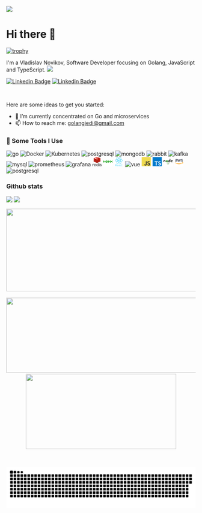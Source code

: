![](https://github.com/halfrost/halfrost/blob/master/icons/header_.png)

# Hi there 👋

[![trophy](https://github-profile-trophy.vercel.app/?username=go-jedi&title=Stars,Followers,Commits,Repositories,MultipleLang,PullRequest&theme=onedark)](https://github.com/ryo-ma/github-profile-trophy)

I'm a Vladislav Novikov, Software Developer focusing on Golang, JavaScript and TypeScript. <img src="https://media.giphy.com/media/VgCDAzcKvsR6OM0uWg/giphy.gif" width="50"> 
<br />

[![Linkedin Badge](https://img.shields.io/badge/-Linkedin-blue?style=plastic&logo=Linkedin&logoColor=white&link=https://www.linkedin.com/in/alexander-bryksin)](https://www.linkedin.com/in/vladislav-novikov-03510920b)
[![Linkedin Badge](https://img.shields.io/badge/-Telegram-blue?style=plastic&logo=telegram&logoColor=white&link=https://t.me/AlexanderBryksin)](https://t.me/gojedi)

<br />


Here are some ideas to get you started:


<!-- - 🔭 I’m currently working in [Luxoft](https://www.luxoft.com/) -->
- 🌱 I’m currently concentrated on Go and microservices
- 📫 How to reach me: golangjedi@gmail.com

<h3>🚀 Some Tools I Use</h3>
<p align="left">
<img src="https://cdn.svgporn.com/logos/go.svg" alt="go" width="25" height="25" />
<img src="https://cdn.svgporn.com/logos/docker-icon.svg" alt="Docker" width="25" height="25" />
<img src="https://www.vectorlogo.zone/logos/kubernetes/kubernetes-icon.svg" alt="Kubernetes" width="25" height="25" />
<img src="https://cdn.svgporn.com/logos/postgresql.svg" alt="postgresql" width="25" height="25" />
<img src="https://cdn.svgporn.com/logos/mongodb.svg" alt="mongodb" width="25" height="25" />
<img src="https://cdn.svgporn.com/logos/rabbitmq-icon.svg" alt="rabbit" width="25" height="25" />
<img src="https://cdn.svgporn.com/logos/kafka-icon.svg" alt="kafka" width="25" height="25" />
<img src="https://cdn.svgporn.com/logos/mysql.svg" alt="mysql" width="25" height="25" />
<img src="https://cdn.svgporn.com/logos/prometheus.svg" alt="prometheus" width="25" height="25" />
<img src="https://cdn.svgporn.com/logos/grafana.svg" alt="grafana" width="25" height="25" />
<img src="https://raw.githubusercontent.com/devicons/devicon/master/icons/redis/redis-original-wordmark.svg" alt="redis" width="25" height="25" />
<img src="https://raw.githubusercontent.com/devicons/devicon/master/icons/nginx/nginx-original.svg" alt="nginx" width="25" height="25" />
<img src="https://raw.githubusercontent.com/devicons/devicon/master/icons/react/react-original-wordmark.svg" alt="react" width="25" height="25" />
<img src="https://cdn.svgporn.com/logos/vue.svg" alt="vue" width="25" height="25" />
<img src="https://raw.githubusercontent.com/devicons/devicon/master/icons/javascript/javascript-original.svg" alt="javascript" width="25" height="25" />
<img src="https://raw.githubusercontent.com/devicons/devicon/master/icons/typescript/typescript-original.svg" alt="typescript" width="25" height="25" />
<img src="https://raw.githubusercontent.com/devicons/devicon/master/icons/nodejs/nodejs-original-wordmark.svg" alt="nodejs" width="25" height="25" />
<img src="https://raw.githubusercontent.com/github/explore/80688e429a7d4ef2fca1e82350fe8e3517d3494d/topics/aws/aws.png" alt="aws" width="25" height="25" />
<img src="https://cdn.svgporn.com/logos/nestjs.svg" alt="postgresql" width="25" height="25" />
</p>

### Github stats

<!--🐱CAT-->
<p>
<img src="https://media.giphy.com/media/WUlplcMpOCEmTGBtBW/giphy.gif" width="100">
<img src="https://c.tenor.com/SOVMSXmWB1kAAAAi/tony-star-jumping.gif" width="70">
<br/>

<p>
  <img width="800" height="220" src="https://streak-stats.demolab.com?user=go-jedi&theme=highcontrast&hide_border=true&border_radius=5&card_width=800">
</p>

<p align="center">
  <img width="600" height="200" src="https://github-readme-stats.vercel.app/api?username=go-jedi&show_icons=true&theme=vision-friendly-dark">
  <img width="400" height="200" src="https://github-readme-stats.vercel.app/api/top-langs/?username=go-jedi&size_weight=0.0005&count_weight=0.3&layout=compact&theme=vision-friendly-dark">
</p>

<div id="header" align="center">
  <img src="https://komarev.com/ghpvc/?username=go-jedi&style=for-the-badge&color=orange" alt=""/>
</div>

<p align="center"> 
 <img width="1000" src="assets/github-snake.svg" alt="snake"/>
</p>